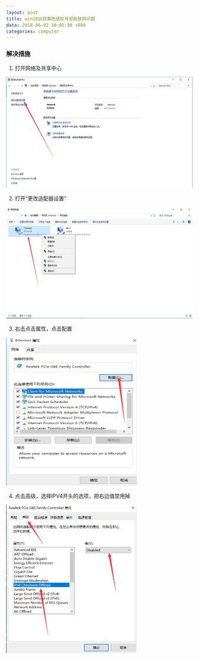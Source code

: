 ```yaml
---
layout: post
title: win10出现黄色感叹号却能联网问题
data: 2018-06-02 10:05:00 +800
categories: computer
---
```


### 解决措施

1. 打开网络及共享中心
<img src="/photoes/2018-06-02-01.png" alt="img01" width="100%" height="300">

2. 打开“更改适配器设置”
<img src="/photoes/2018-06-02-02.png" alt="img02" width="100%" height="300">

3. 右击点击属性，点击配置

<img src="/photoes/2018-06-02-03.png" alt="img03" width="70%" height="400">

4. 点击高级，选择IPV4开头的选项，把右边值禁用掉
<img src="/photoes/2018-06-02-04.png" alt="img04" width="70%" height="400">
